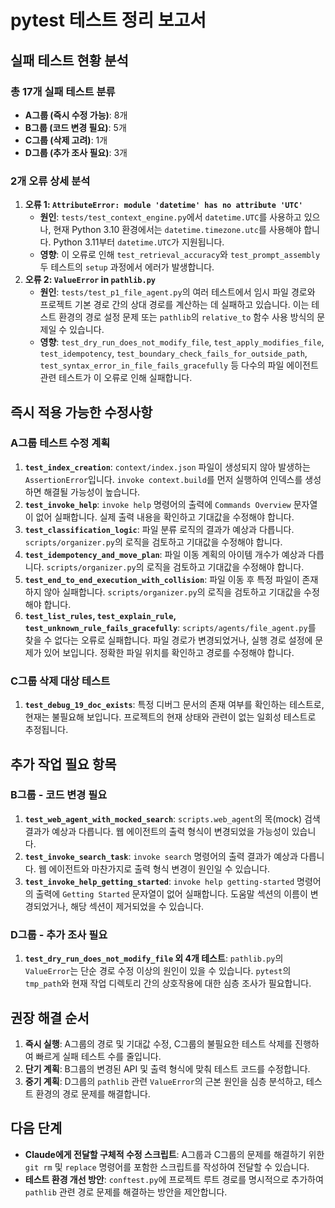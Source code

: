 # pytest 테스트 정리 보고서

## 실패 테스트 현황 분석
### 총 17개 실패 테스트 분류
- **A그룹 (즉시 수정 가능)**: 8개
- **B그룹 (코드 변경 필요)**: 5개
- **C그룹 (삭제 고려)**: 1개
- **D그룹 (추가 조사 필요)**: 3개

### 2개 오류 상세 분석
1.  **오류 1: `AttributeError: module 'datetime' has no attribute 'UTC'`**
    -   **원인**: `tests/test_context_engine.py`에서 `datetime.UTC`를 사용하고 있으나, 현재 Python 3.10 환경에서는 `datetime.timezone.utc`를 사용해야 합니다. Python 3.11부터 `datetime.UTC`가 지원됩니다.
    -   **영향**: 이 오류로 인해 `test_retrieval_accuracy`와 `test_prompt_assembly` 두 테스트의 `setup` 과정에서 에러가 발생합니다.
2.  **오류 2: `ValueError` in `pathlib.py`**
    -   **원인**: `tests/test_p1_file_agent.py`의 여러 테스트에서 임시 파일 경로와 프로젝트 기본 경로 간의 상대 경로를 계산하는 데 실패하고 있습니다. 이는 테스트 환경의 경로 설정 문제 또는 `pathlib`의 `relative_to` 함수 사용 방식의 문제일 수 있습니다.
    -   **영향**: `test_dry_run_does_not_modify_file`, `test_apply_modifies_file`, `test_idempotency`, `test_boundary_check_fails_for_outside_path`, `test_syntax_error_in_file_fails_gracefully` 등 다수의 파일 에이전트 관련 테스트가 이 오류로 인해 실패합니다.

## 즉시 적용 가능한 수정사항
### A그룹 테스트 수정 계획
1.  **`test_index_creation`**: `context/index.json` 파일이 생성되지 않아 발생하는 `AssertionError`입니다. `invoke context.build`를 먼저 실행하여 인덱스를 생성하면 해결될 가능성이 높습니다.
2.  **`test_invoke_help`**: `invoke help` 명령어의 출력에 `Commands Overview` 문자열이 없어 실패합니다. 실제 출력 내용을 확인하고 기대값을 수정해야 합니다.
3.  **`test_classification_logic`**: 파일 분류 로직의 결과가 예상과 다릅니다. `scripts/organizer.py`의 로직을 검토하고 기대값을 수정해야 합니다.
4.  **`test_idempotency_and_move_plan`**: 파일 이동 계획의 아이템 개수가 예상과 다릅니다. `scripts/organizer.py`의 로직을 검토하고 기대값을 수정해야 합니다.
5.  **`test_end_to_end_execution_with_collision`**: 파일 이동 후 특정 파일이 존재하지 않아 실패합니다. `scripts/organizer.py`의 로직을 검토하고 기대값을 수정해야 합니다.
6.  **`test_list_rules`, `test_explain_rule`, `test_unknown_rule_fails_gracefully`**: `scripts/agents/file_agent.py`를 찾을 수 없다는 오류로 실패합니다. 파일 경로가 변경되었거나, 실행 경로 설정에 문제가 있어 보입니다. 정확한 파일 위치를 확인하고 경로를 수정해야 합니다.

### C그룹 삭제 대상 테스트
1.  **`test_debug_19_doc_exists`**: 특정 디버그 문서의 존재 여부를 확인하는 테스트로, 현재는 불필요해 보입니다. 프로젝트의 현재 상태와 관련이 없는 일회성 테스트로 추정됩니다.

## 추가 작업 필요 항목
### B그룹 - 코드 변경 필요
1.  **`test_web_agent_with_mocked_search`**: `scripts.web_agent`의 목(mock) 검색 결과가 예상과 다릅니다. 웹 에이전트의 출력 형식이 변경되었을 가능성이 있습니다.
2.  **`test_invoke_search_task`**: `invoke search` 명령어의 출력 결과가 예상과 다릅니다. 웹 에이전트와 마찬가지로 출력 형식 변경이 원인일 수 있습니다.
3.  **`test_invoke_help_getting_started`**: `invoke help getting-started` 명령어의 출력에 `Getting Started` 문자열이 없어 실패합니다. 도움말 섹션의 이름이 변경되었거나, 해당 섹션이 제거되었을 수 있습니다.

### D그룹 - 추가 조사 필요
1.  **`test_dry_run_does_not_modify_file` 외 4개 테스트**: `pathlib.py`의 `ValueError`는 단순 경로 수정 이상의 원인이 있을 수 있습니다. `pytest`의 `tmp_path`와 현재 작업 디렉토리 간의 상호작용에 대한 심층 조사가 필요합니다.

## 권장 해결 순서
1.  **즉시 실행**: A그룹의 경로 및 기대값 수정, C그룹의 불필요한 테스트 삭제를 진행하여 빠르게 실패 테스트 수를 줄입니다.
2.  **단기 계획**: B그룹의 변경된 API 및 출력 형식에 맞춰 테스트 코드를 수정합니다.
3.  **중기 계획**: D그룹의 `pathlib` 관련 `ValueError`의 근본 원인을 심층 분석하고, 테스트 환경의 경로 문제를 해결합니다.

## 다음 단계
- **Claude에게 전달할 구체적 수정 스크립트**: A그룹과 C그룹의 문제를 해결하기 위한 `git rm` 및 `replace` 명령어를 포함한 스크립트를 작성하여 전달할 수 있습니다.
- **테스트 환경 개선 방안**: `conftest.py`에 프로젝트 루트 경로를 명시적으로 추가하여 `pathlib` 관련 경로 문제를 해결하는 방안을 제안합니다.
